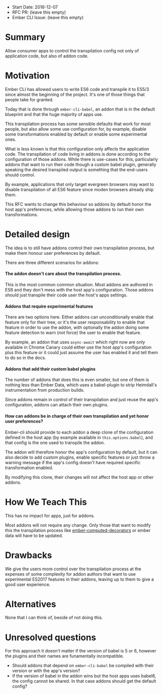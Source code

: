- Start Date: 2016-12-07
- RFC PR: (leave this empty)
- Ember CLI Issue: (leave this empty)

# Summary


Allow consumer apps to control the transpilation config not only of application code, but also
of addon code.

# Motivation

Ember CLI has allowed users to write ES6 code and transpile it to ES5/3 since almost the beginning
of the project. It's one of those things that people take for granted.

Today that is done through `ember-cli-babel`, an addon that is in the default blueprint and
that the huge majority of apps use.

This transpilation process has some sensible defaults that work for most people, but also allow
some use configuration for, by example, disable some transformations enabled by default or enable
some experimental ones.

What is less known is that this configuration only affects the application code. The transpilation
of code living in addons is done according to the configuration of those addons. While there is
use-cases for this, particularly addons that want to run their code though a custom babel plugin,
generally speaking the desired transpiled output is something that the end-users should control.

By example, applications that only target evergreen browsers may want to disable transpilation of
all ES6 feature since moden browsers already ship them.

This RFC wants to change this behaviour so addons by default honor the host app's preferences,
while allowing those addons to run their own transformations.

# Detailed design

The idea is to still have addons control their own transpilation process, but
make them honour user preferences by default.

There are three different scenarios for addons:

#### The addon doesn't care about the transpilation process.
This is the most common common situation. Most addons are authored in ES6 and they don't
mess with the host app's configuration.
Those addons should just transpile their code user the host's apps settings.

#### Addons that require experimental features
There are two options here. Either addons can unconditionally enable that feature only for their
tree, or it's the user responsability to enable that feature in order to use the addon, with
optionally the addon doing some feature detection to warn (not force) the user to enable that feature.

By example, an addon that uses `async-await` which right now are only available in Chrome Canary
could either use the host app's configuration plus this feature or it could just assume the user
has enabled it and tell them to do so in the docs.

#### Addons that add their custom babel plugins

The number of addons that does this is even smaller, but one of them is nothing less than Ember Data,
which uses a babel-plugin to strip Heimdall's instrumentation from production builds.

Since addons remain in control of their transpilation and just reuse the app's configuration, addons
can attach their own plugins.

#### How can addons be in charge of their own transpilation and yet honor user preferences?

Ember-cli should provide to each addon a deep clone of the configuration defined in the host app
(by example available in `this.options.babel`), and that config is the one used to transpile the addon.

The addon will therefore honor the app's configuration by default, but it can also decide to add
custom plugins, enable specific features or just throw a warning message if the app's config
doesn't have required specific transformation enabled.

By modifying this clone, their changes will not affect the host app or other addons.

# How We Teach This

This has no impact for apps, just for addons.

Most addons will not require any change. Only those that want to modify this the transpilation
process like [ember-computed-decorators](https://github.com/rwjblue/ember-computed-decorators/blob/master/ember-cli-build.js)
or ember data will have to be updated.

# Drawbacks

We give the users more control over the transpilation process at the expenses of some complexity
for addon authors that want to use experimental ES2017 features in their addons, leaving
up to them to give a good user experience.

# Alternatives

None that I can think of, beside of not doing this.

# Unresolved questions

For this approach it doesn't matter if the version of babel is 5 or 6, however the plugins and their
names are funamentally incompatible.

- Should addons that depend on `ember-cli-babel` be compiled with their version or with the app's version?
- If the version of babel in the addon wins but the host apps uses babel6, the config cannot be shared. In
  that case addons should get the default config?
